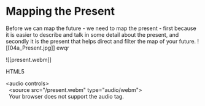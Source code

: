 # Mapping the Present

Before we can map the future - we need to map the present - first because it is easier to describe and talk in some detail about the present, and secondly it is the present that helps direct and filter the map of your future.
![[04a_Present.jpg]]
ewqr

![[present.webm]]

HTML5

<audio>/Recording.webm</audio>

<audio controls>  
  <source src="/present.webm" type="audio/webm">  
  Your browser does not support the audio tag.  
</audio>